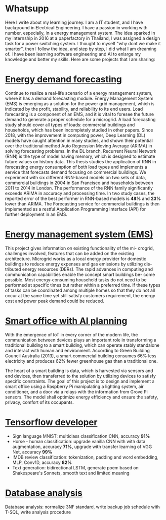# Whatsupp

Here I write about my learning journey.
I am a IT student, and I have background in Electrical Engineering. I have a passion in working with number, especially, in a energy management system. 
The idea sparked in my internship in 2016 at a paperfactory in Thailand, I was assigned a design task for a power switching system. I thought to myself "why dont we make it smarter", then I follow the idea, and step by step, I did what I am dreaming of. I have been learning software engineering and AI to enlarge my knowledge and better my skills. Here are some projects that I am sharing:
# [Energy demand forecasting](https://github.com/FrancisDinh/Energy-forecasting-in-EMSs)
Continue to realize a real-life scenario of a energy management system, where it has a demand forecasting module.
Energy Management System (EMS) is emerging as a solution for the power grid management, which
is indicated by the profit, stability, and reliability to its end users. Load forecasting is a component of
an EMS, and it is vital to foresee the future demand to generate a proper schedule for a microgrid. A
load forecasting study should cover all types of loads: commercial buildings and households, which
has been incompletely studied in other papers. Since 2018, with the improvement in computing
power, Deep Learning (DL) models have caught attention in many studies, and shown their potential
over the traditional method Auto Regression Moving Average (ARIMA) in solving forecasting
problems. In the DL branch, Recurrent Neural Network (RNN) is the type of model having memory,
which is designed to estimate future values on history data. This thesis studies the application of
RNN in forecasting energy consumption of both load types and implements a service that forecasts
demand focusing on commercial buildings. We experiment with six different RNN-based models
on two sets of data, commercial buildings in 2004 in San Francisco and households between 2011
to 2014 in London. The performance of the RNN family significantly exceeds ARIMA in accuracy
and processing time. In two study cases, the reported error of the best performer in RNN-based
models is **48%** and **23%** lower than ARIMA. The Forecasting service for commercial buildings is
then implemented as a restful Application Programming Interface (API) for further deployment in
an EMS.

# [Energy management system (EMS)](https://github.com/FrancisDinh/Smart-Energy-Project)
This project gives information on existing functionality of the mi-
crogrid, challenges involved, features that can be added on the existing
architecture. Microgrid works as a local energy provider for domestic
buildings to reduce energy expenses and gas emissions by utilizing dis-
tributed energy resources (DERs). The rapid advances in computing
and communication capabilities enable the concept smart buildings be-
come possible. Most energy-consuming household tasks do not need to
be performed at specific times but rather within a preferred time. If these
types of tasks can be coordinated among multiple homes so that they do
not all occur at the same time yet still satisfy customers requirement,
the energy cost and power peak demand could be reduced.

# [Smart office with AI planning](https://github.com/FrancisDinh/Smart-Office-with-Pi)
With the emergence of IoT in every corner of the modern life, the communication
between devices plays an important role in transforming a traditional building
to a smart building, which can operate stably standalone and interact with
human and environment. According to Green Building Council Australia (2013),
a smart commercial building consumes 66% less electricity and produces 62%
fewer greenhouse gas than a traditional one.

The heart of a smart building is data, which is harvested via sensors and end
devices, then transferred to the solution by utilizing devices to satisfy specific
constraints. The goal of this project is to design and implement a smart office
using a Raspberry Pi manipulating a lighting system, air conditioner, and a door
via a relays with the information from Grove Pi sensors. The model shall optimize
energy efficiency and ensure the safety, privacy, comfort of its occupants.

# [Tensorflow developer](https://github.com/FrancisDinh/Tensorflow_report)
- Sign language MNIST: multiclass classification CNN, accuracy **91%**
- Horse - human classification: upgrade vanilla CNN with with data
augmentation, accuracy **71%**, upgrade with transfer learning of
VGG Net, accuracy **99%**
- IMDB review classification: tokenization, padding and word
embedding, MLP, Conv1D, accuracy **82%**
- Text generation: bidirectional LSTM, generate poem based on
Shakespeare's Sonnets, smooth text and limited meaning

# [Database analysis](https://github.com/FrancisDinh/Data_Analysis)
Database analysis: normalize 3NF standard, write backup job
schedule with T-SQL, write analysis procedure



